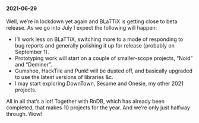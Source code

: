 #### 2021-06-29

Well, we’re in lockdown yet again and BLaTTiX is getting close to beta release. As we go into July I expect the following will happen:

- I’ll work less on BLaTTiX, switching more to a mode of responding to bug reports and generally polishing it up for release (probably on September 1).
- Prototyping work will start on a couple of smaller-scope projects, “Noid” and “Deminer”.
- Gumshoe, HackTile and Punk! will be dusted off, and basically upgraded to use the latest versions of libraries &c.
- I may start exploring DownTown, Sesame and Onesie, my other 2021 projects.

All in all that’s a lot! Together with RnDB, which has already been completed, that makes 10 projects for the year. And we’re only just halfway through. Wow!